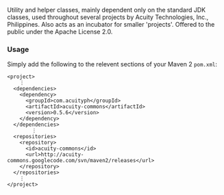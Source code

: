 Utility and helper classes, mainly dependent only on the standard JDK classes, used throughout several projects by Acuity Technologies, Inc., Philippines. Also acts as an incubator for smaller 'projects'. Offered to the public under the Apache License 2.0.

### Usage ###
Simply add the following to the relevent sections of your Maven 2 `pom.xml`:
```
<project>
    ⋮
  <dependencies>
    <dependency>
      <groupId>com.acuityph</groupId>
      <artifactId>acuity-commons</artifactId>
      <version>0.5.6</version>
    </dependency>
  </dependencies>
        ⋮
  <repositories>
    <repository>
      <id>acuity-commons</id>
      <url>http://acuity-commons.googlecode.com/svn/maven2/releases</url>
    </repository>
  </repositories>
    ⋮
</project>
```
